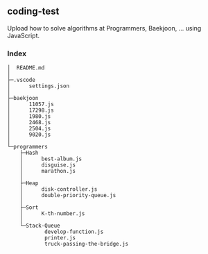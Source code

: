 ## coding-test

Upload how to solve algorithms at Programmers, Baekjoon, ... using JavaScript.

### Index
```
│  README.md
│  
├─.vscode
│      settings.json
│
├─baekjoon
│      11057.js
│      17298.js
│      1980.js
│      2468.js
│      2504.js
│      9020.js
│
└─programmers
    ├─Hash
    │      best-album.js
    │      disguise.js
    │      marathon.js
    │
    ├─Heap
    │      disk-controller.js
    │      double-priority-queue.js
    │
    ├─Sort
    │      K-th-number.js
    │
    └─Stack-Queue
            develop-function.js
            printer.js
            truck-passing-the-bridge.js
```